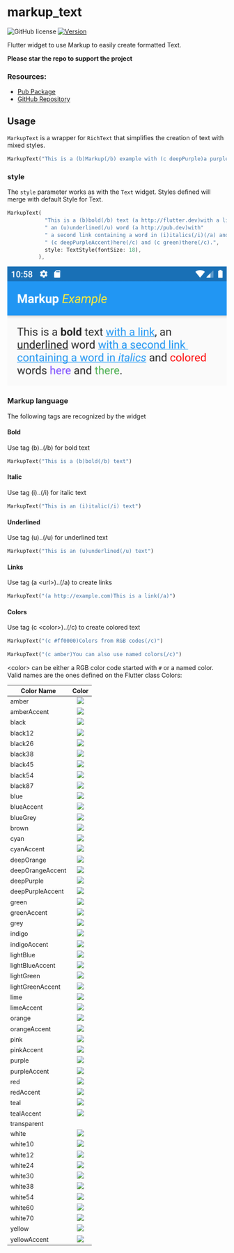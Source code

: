 # markup_text

![GitHub license](https://img.shields.io/badge/license-MIT-blue.svg?style=flat)
[![Version](https://img.shields.io/pub/v/markup_text.svg)](https://pub.dev/packages/markup_text)

Flutter widget to use Markup to easily create formatted Text.

**Please star the repo to support the project**

### Resources:
- [Pub Package](https://pub.dev/packages/markup_text)
- [GitHub Repository](https://github.com/poqueque/markup_text)

## Usage

`MarkupText` is a wrapper for `RichText` that simplifies the creation of text with mixed styles.

```dart
MarkupText("This is a (b)Markup(/b) example with (c deepPurple)a purple text(/c)")
```


### style

The `style` parameter works as with the `Text` widget. Styles defined will merge with default Style for Text.

```dart
MarkupText(
            "This is a (b)bold(/b) text (a http://flutter.dev)with a link(/a),"
            " an (u)underlined(/u) word (a http://pub.dev)with"
            " a second link containing a word in (i)italics(/i)(/a) and (c #ff0000)colored(/c) words"
            " (c deepPurpleAccent)here(/c) and (c green)there(/c).",
            style: TextStyle(fontSize: 18),
          ),
```

![](.README_images/6afd88aa.png)

### Markup language

The following tags are recognized by the widget

#### Bold

Use tag (b)..(/b) for bold text

```dart
MarkupText("This is a (b)bold(/b) text")
```

#### Italic

Use tag (i)..(/i) for italic text

```dart
MarkupText("This is an (i)italic(/i) text")
```

#### Underlined

Use tag (u)..(/u) for underlined text

```dart
MarkupText("This is an (u)underlined(/u) text")
```

#### Links

Use tag (a \<url\>)..(/a) to create links

```dart
MarkupText("(a http://example.com)This is a link(/a)")
```
#### Colors

Use tag (c \<color\>)..(/c) to create colored text

```dart
MarkupText("(c #ff0000)Colors from RGB codes(/c)")
```
```dart
MarkupText("(c amber)You can also use named colors(/c)")
```

\<color\> can be either a RGB color code started with `#` or a named color. Valid names are the ones defined on the Flutter class Colors:

| Color Name | Color |
| ------------- | :-----------: |
| amber | ![](https://via.placeholder.com/15/FFC107/000000?text=+) |
| amberAccent | ![](https://via.placeholder.com/15/FFD740/000000?text=+) |
| black | ![](https://via.placeholder.com/15/000000/000000?text=+) |
| black12 | ![](https://via.placeholder.com/15/e0e0e0/000000?text=+) |
| black26 | ![](https://via.placeholder.com/15/bdbdbd/000000?text=+) |
| black38 | ![](https://via.placeholder.com/15/9c9c9c/000000?text=+) |
| black45 | ![](https://via.placeholder.com/15/8c8c8c/000000?text=+) |
| black54 | ![](https://via.placeholder.com/15/757575/000000?text=+) |
| black87 | ![](https://via.placeholder.com/15/222222/000000?text=+) |
| blue | ![](https://via.placeholder.com/15/2196f3/000000?text=+) |
| blueAccent | ![](https://via.placeholder.com/15/448aff/000000?text=+) |
| blueGrey | ![](https://via.placeholder.com/15/607d8b/000000?text=+) |
| brown | ![](https://via.placeholder.com/15/795548/000000?text=+) |
| cyan | ![](https://via.placeholder.com/15/00bcd4/000000?text=+) |
| cyanAccent | ![](https://via.placeholder.com/15/18ffff/000000?text=+) |
| deepOrange | ![](https://via.placeholder.com/15/ff5722/000000?text=+) |
| deepOrangeAccent | ![](https://via.placeholder.com/15/ff6e40/000000?text=+) |
| deepPurple | ![](https://via.placeholder.com/15/673ab7/000000?text=+) |
| deepPurpleAccent | ![](https://via.placeholder.com/15/7c4dff/000000?text=+) |
| green | ![](https://via.placeholder.com/15/4caf50/000000?text=+) |
| greenAccent | ![](https://via.placeholder.com/15/69f0ae/000000?text=+) |
| grey | ![](https://via.placeholder.com/15/9e9e9e/000000?text=+) |
| indigo | ![](https://via.placeholder.com/15/3f51b5/000000?text=+) |
| indigoAccent | ![](https://via.placeholder.com/15/536dfe/000000?text=+) |
| lightBlue | ![](https://via.placeholder.com/15/03a9f4/000000?text=+) |
| lightBlueAccent | ![](https://via.placeholder.com/15/40c4ff/000000?text=+) |
| lightGreen | ![](https://via.placeholder.com/15/8bc34a/000000?text=+) |
| lightGreenAccent | ![](https://via.placeholder.com/15/b2ff59/000000?text=+) |
| lime | ![](https://via.placeholder.com/15/cddc39/000000?text=+) |
| limeAccent | ![](https://via.placeholder.com/15/eeff41/000000?text=+) |
| orange | ![](https://via.placeholder.com/15/ff9800/000000?text=+) |
| orangeAccent | ![](https://via.placeholder.com/15/ffab40/000000?text=+) |
| pink | ![](https://via.placeholder.com/15/e91e63/000000?text=+) |
| pinkAccent | ![](https://via.placeholder.com/15/ff4081/000000?text=+) |
| purple | ![](https://via.placeholder.com/15/9c27b0/000000?text=+) |
| purpleAccent | ![](https://via.placeholder.com/15/e040fb/000000?text=+) |
| red | ![](https://via.placeholder.com/15/f44336/000000?text=+) |
| redAccent | ![](https://via.placeholder.com/15/ff5252/000000?text=+) |
| teal | ![](https://via.placeholder.com/15/009688/000000?text=+) |
| tealAccent | ![](https://via.placeholder.com/15/64ffda/000000?text=+) |
| transparent |  |
| white | ![](https://via.placeholder.com/15/ffffff/000000?text=+) |
| white10 | ![](https://via.placeholder.com/15/1a1a1a/000000?text=+) |
| white12 | ![](https://via.placeholder.com/15/1f1f1f/000000?text=+) |
| white24 | ![](https://via.placeholder.com/15/3d3d3d/000000?text=+) |
| white30 | ![](https://via.placeholder.com/15/4d4d4d/000000?text=+) |
| white38 | ![](https://via.placeholder.com/15/626262/000000?text=+) |
| white54 | ![](https://via.placeholder.com/15/8a8a8a/000000?text=+) |
| white60 | ![](https://via.placeholder.com/15/999999/000000?text=+) |
| white70 | ![](https://via.placeholder.com/15/b3b3b3/000000?text=+) |
| yellow | ![](https://via.placeholder.com/15/ffeb3b/000000?text=+) |
| yellowAccent | ![](https://via.placeholder.com/15/ffff00/000000?text=+) | 